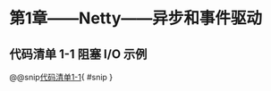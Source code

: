 # 第1章——Netty——异步和事件驱动

## 代码清单 1-1 阻塞 I/O 示例

@@snip[代码清单1-1](../../main/java/nia/chapter1/BlockingIoExample.java){ #snip }

